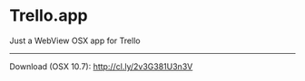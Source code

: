 # Trello.app

Just a WebView OSX app for Trello

---

Download (OSX 10.7): http://cl.ly/2v3G381U3n3V
